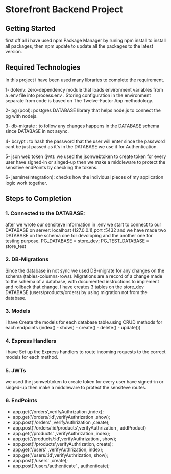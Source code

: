 # Storefront Backend Project

## Getting Started
first off all  i have used npm Package Manager by runing  npm install to install all packages, then npm update to update all the packages to the latest version.

## Required Technologies
In this project i have been used many libraries to complete the requirement. 

1- dotenv: zero-dependency module that loads environment variables from a .env file into process.env . Storing configuration in the environment separate from code is based on The Twelve-Factor App methodology.

2- pg (pool): postgres DATABASE library that helps node.js to connect the pg with nodejs.

3- db-migrate : to follow any changes happens in the DATABASE schema since DATABASE in not async.

4- bcrypt : to hash the password that the user will enter since the password cant be just passed as it's in the DATABASE we use it for Authentication.

5- json web token (jwt): we used the jsonwebtoken to create token for every user have signed-in or singed-up then we make a middleware to protect the sensitive endPoints by checking the tokens.

6- jasmine(integration): checks how the individual pieces of my application logic work together.


## Steps to Completion

### 1. Connected to the DATABASE: 
after we wrote our sensiteve information in .env we start to connect to our DATABASE on server: localhost (127.0.0.1),port :5432 and we have made two DATABASE on the schema one for devoloping and the another one for testing purpose. 
PG_DATABASE = store_dev;
PG_TEST_DATABASE = store_test



### 2.  DB-Migrations

Since the database in not sync we used DB-migrate for any changes on the schema (tables-columns-rows). 
Migrations are a record of a change made to the schema of a database, with documented instructions to implement and rollback that change.
I have creates 3 tables on the store_dev DATABASE (users/products/orders) by using migration not from the database.


### 3. Models

i have Create the models for each database table.using CRUD methods for each endpoints (index() - show() - create() - delete() - update())


### 4. Express Handlers

i have Set up the Express handlers to route incoming requests to the correct models for each method.  

### 5. JWTs
we used the jsonwebtoken to create token for every user have signed-in or singed-up
then make a middleware to protect the sensiteve routes.




### 6. EndPoints 

+ app.get('/orders',verifyAuthrization ,index);
+ app.get('/orders/:id',verifyAuthrization ,show);
+ app.post('/orders' ,verifyAuthrization ,create);
+ app.post('/orders/:id/products',verifyAuthrization , addProduct)
+ app.get('/products' ,verifyAuthrization ,index);
+ app.get('/products/:id',verifyAuthrization , show);
+ app.post('/products',verifyAuthrization, create);
+ app.get('/users' ,verifyAuthrization, index);
+ app.get('/users/:id',verifyAuthrization, show);
+ app.post('/users' ,create);
+ app.post('/users/authenticate' , authenticate);